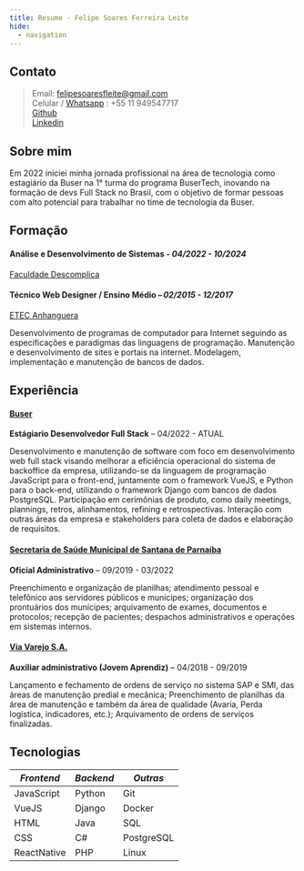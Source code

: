```yaml
---
title: Resume - Felipe Soares Ferreira Leite
hide:
  - navigation
---
```


## Contato

> Email: felipesoaresfleite@gmail.com<br>
> Celular / [Whatsapp](https://wa.me/5511949547717) : +55 11 949547717<br>
> [Github](https://github.com/felipesoaresfl)<br>
> [Linkedin](https://www.linkedin.com/in/felipesoaresfl/)<br>

## Sobre mim

Em 2022 iniciei minha jornada profissional na área de tecnologia como estagiário da Buser na 1° turma do programa BuserTech, inovando na formação de devs Full Stack no Brasil, com o objetivo de formar pessoas com alto potencial para trabalhar no time de tecnologia da Buser.

## Formação

#### Análise e Desenvolvimento de Sistemas - *04/2022 - 10/2024*

[Faculdade Descomplica](https://descomplica.com.br/faculdade/) 

#### Técnico Web Designer / Ensino Médio – *02/2015 - 12/2017*  

[ETEC Anhanguera](http://www.etecanhanguera.com.br/)

Desenvolvimento de programas de computador para Internet seguindo as especificações e paradigmas das linguagens de programação. Manutenção e desenvolvimento de sites e portais na internet. Modelagem, implementação e manutenção de bancos de dados.  

## Experiência

#### [Buser](https://buser.com.br)

**Estágiario Desenvolvedor Full Stack** – 04/2022 - ATUAL

Desenvolvimento e manutenção de software com foco em desenvolvimento web full stack visando melhorar a eficiência operacional do sistema de backoffice da empresa, utilizando-se da linguagem de programação JavaScript para o front-end, juntamente com o framework VueJS, e Python para o back-end, utilizando o framework Django com bancos de dados PostgreSQL.
Participação em cerimônias de produto, como daily meetings, plannings, retros, alinhamentos, refining e retrospectivas. Interação com outras áreas da empresa e stakeholders para coleta de dados e elaboração de requisitos.

#### [Secretaria de Saúde Municipal de Santana de Parnaíba](https://www.santanadeparnaiba.sp.gov.br/) 

**Oficial Administrativo** – 09/2019 - 03/2022 

Preenchimento e organização de planilhas; atendimento pessoal e telefônico aos servidores públicos e munícipes; organização dos prontuários dos munícipes; arquivamento de exames, documentos e protocolos; recepção de pacientes; despachos administrativos e operações em sistemas internos. 


#### [Via Varejo S.A.](https://marketplace.via.com.br/)

**Auxiliar administrativo (Jovem Aprendiz)** – 04/2018 - 09/2019 

Lançamento e fechamento de ordens de serviço no sistema SAP e SMI, das áreas de manutenção predial e mecânica; Preenchimento de planilhas da área de manutenção e também da área de qualidade (Avaria, Perda logística, indicadores, etc.); Arquivamento de ordens de serviços finalizadas. 

## Tecnologias

| *Frontend* | *Backend* | *Outras* |
|--- |--- |--- |
| JavaScript | Python | Git |
| VueJS | Django | Docker |
| HTML | Java | SQL |
| CSS | C# | PostgreSQL |
| ReactNative | PHP | Linux |
